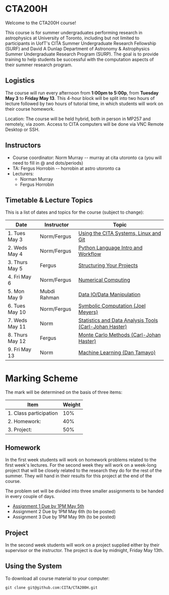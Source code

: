# CTA200H

Welcome to the CTA200H course!

This course is for summer undergraduates performing research in astrophysics at University of Toronto, including but not limited to participants in UofT's CITA Summer Undergraduate Research Fellowship (SURF) and David A Dunlap Department of Astronomy & Astrophysics Summer Undergraduate Research Program (SURP). The goal is to provide training to help students be successful with the computation aspects of their summer research program.

## Logistics

The course will run every afternoon from **1:00pm to 5:00p**, from **Tuesday May 3** to **Friday May 13**.
This 4-hour block will be split into two hours of lecture followed by two hours of tutorial time, in which students will work on their course homework.

Location: The course will be held hybrid, both in person in MP257 and remotely, via zoom. Access to CITA computers will be done via VNC Remote Desktop or SSH.

## Instructors

* Course coordinator: Norm Murray -- murray at cita utoronto ca (you will need to fill in @ and dots/periods)
* TA: Fergus Horrobin -- horrobin at astro utoronto ca
* Lecturers:
    * Norman Murray
    * Fergus Horrobin

## Timetable & Lecture Topics

This is a list of dates and topics for the course (subject to change):

| Date | Instructor | Topic |
| ---- | ---------- | ----- |
| 1. Tues May 3 | Norm/Fergus | [Using the CITA Systems, Linux and Git](lecture_1_linux_git) |
| 2. Weds May 4	| Norm/Fergus | [Python Language Intro and Workflow](lecture_2_python_intro) |
| 3. Thurs May 5 |	Fergus | [Structuring Your Projects](lecture_3_managing_code) |
| 4. Fri May 6 | Norm/Fergus | [Numerical Computing](lecture_4_numerical_python) |
| 5. Mon May 9 |	Mubdi Rahman | [Data IO/Data Manipulation](lecture_5_data_wrangling) |
| 6. Tues May 10 | Norm/Fergus | [Symbolic Computation (Joel Meyers)](lecture_6_symbolic_python) |
| 7. Weds May 11 | Norm | [Statistics and Data Analysis Tools (Carl-Johan Haster)](lecture_7_statistics) |
| 8. Thurs May 12| Fergus | [Monte Carlo Methods (Carl-Johan Haster)](lecture_8_monte_carlo) |
| 9. Fri May 13| Norm | [Machine Learning (Dan Tamayo)](lecture_9_machine_learning) |


# Marking Scheme

The mark will be determined on the basis of three items:

| Item                  | Weight|
| --------------------- | ----- |
|1. Class participation | 10%   |
|2. Homework:           | 40%   |
|3. Project:            | 50%   |

## Homework

In the first week students will work on homework problems related to the first week's lectures.  For the second week they will work on a week-long project that will be closely related to the research they do for the rest of the summer.  They will hand in their results for this project at the end of the course.

The problem set will be divided into three smaller assignments to be handed in every couple of days. 

* [Assignment 1 Due by 1PM May 5th](assignments/assignment_1.md)
* Assignment 2 Due by 1PM May 6th (to be posted)
* Assignment 3 Due by 1PM May 9th (to be posted)

## Project
In the second week students will work on a project supplied either by their supervisor or the instructor. The project is due by midnight, Friday May 13th.

## Using the System

To download all course material to your computer:

`git clone git@github.com:CITA/CTA200H.git`
